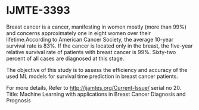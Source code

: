 # IJMTE-3393
Breast cancer is a cancer, manifesting in women mostly (more than 99%) and concerns approximately one in eight women over their lifetime.According to American Cancer Society, the average 10-year survival rate is 83%. If the cancer is located only in the breast, the five-year relative survival rate of patients with breast cancer is 99%. Sixty-two percent of all cases are diagnosed at this stage. 

The objective of this study is to assess the efficiency and accuracy of the used ML models for survival time prediction in breast cancer patients. 

For more details, 
Refer to  http://ijamtes.org/Current-Issue/ serial no 20.
Title: Machine Learning with applications in Breast Cancer Diagnosis and Prognosis

